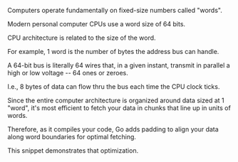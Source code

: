 Computers operate fundamentally on fixed-size numbers called "words".

Modern personal computer CPUs use a word size of 64 bits.

CPU architecture is related to the size of the word.

For example, 1 word is the number of bytes the address bus can handle. 

A 64-bit bus is literally 64 wires that, in a given instant, transmit in parallel a high or low voltage -- 64 ones or zeroes.

I.e., 8 bytes of data can flow thru the bus each time the CPU clock ticks.

Since the entire computer architecture is organized around data sized at 1 "word", it's most efficient to fetch your data in chunks that line up in units of words.

Therefore, as it compiles your code, Go adds padding to align your data along word boundaries for optimal fetching.

This snippet demonstrates that optimization.




